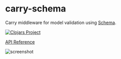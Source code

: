 # carry-schema

Carry middleware for model validation using [Schema](https://github.com/plumatic/schema).

[![Clojars Project](https://img.shields.io/clojars/v/carry-schema.svg)](https://clojars.org/carry-schema)

[API Reference](http://metametadata.github.io/carry/api/schema)

![screenshot](http://i.imgur.com/g5I2RnZ.png)